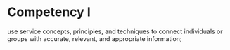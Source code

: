 # Competency I

use service concepts, principles, and techniques to connect individuals or groups with accurate, relevant, and appropriate information;
